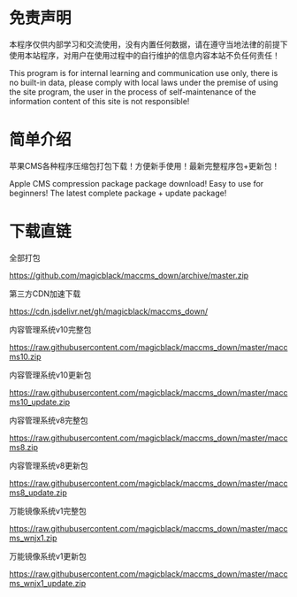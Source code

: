 # 免责声明
本程序仅供内部学习和交流使用，没有内置任何数据，请在遵守当地法律的前提下使用本站程序，对用户在使用过程中的自行维护的信息内容本站不负任何责任！

This program is for internal learning and communication use only, there is no built-in data, please comply with local laws under the premise of using the site program, the user in the process of self-maintenance of the information content of this site is not responsible!

# 简单介绍
苹果CMS各种程序压缩包打包下载！方便新手使用！最新完整程序包+更新包！

Apple CMS compression package package download! Easy to use for beginners! The latest complete package + update package!


# 下载直链
全部打包

https://github.com/magicblack/maccms_down/archive/master.zip

第三方CDN加速下载

https://cdn.jsdelivr.net/gh/magicblack/maccms_down/

内容管理系统v10完整包

https://raw.githubusercontent.com/magicblack/maccms_down/master/maccms10.zip

内容管理系统v10更新包

https://raw.githubusercontent.com/magicblack/maccms_down/master/maccms10_update.zip

内容管理系统v8完整包

https://raw.githubusercontent.com/magicblack/maccms_down/master/maccms8.zip

内容管理系统v8更新包

https://raw.githubusercontent.com/magicblack/maccms_down/master/maccms8_update.zip

万能镜像系统v1完整包

https://raw.githubusercontent.com/magicblack/maccms_down/master/maccms_wnjx1.zip

万能镜像系统v1更新包

https://raw.githubusercontent.com/magicblack/maccms_down/master/maccms_wnjx1_update.zip
